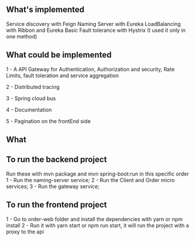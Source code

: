 ## What's implemented
Service discovery with Feign
Naming Server with Eureka
LoadBalancing with Ribbon and Eureka
Basic Fault tolerance with Hystrix (I used it only in one method)

## What could be implemented
1 - A API Gateway for Authentication, Authorization and security,
Rate Limits, fault toleration and service aggregation

2 - Distributed tracing

3 - Spring cloud bus

4 - Documentation

5 - Pagination on the frontEnd side


## What 


## To run the backend project
Run these with mvn package and mvn spring-boot:run
in this specific order
1 - Run the naming-server service;
2 - Run the Client and Order micro services;
3 - Run the gateway service;

## To run the frontend project
1 - Go to order-web folder and install the dependencies with yarn or npm install 
2 - Run it with yarn start or npm run start,
it will run the project with a proxy to the api